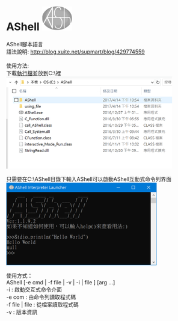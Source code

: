 # AShell <img src="./AShell_LOGO3.png" width="80px"></img>
AShell腳本語言\
語法說明:
http://blog.xuite.net/supmart/blog/429774559 \
\
使用方法:\
下載[執行檔](https://github.com/jack850628/AShell/releases)並放到C:\裡 \
![Alt text](image1.PNG)

只需要在C:\AShell目錄下輸入AShell可以啟動AShell互動式命令列界面 \
<img src="image2.PNG" width="400">

使用方式： \
AShell [-e cmd | -f file | -v | -i | file ] [arg ...] \
-i             : 啟動交互式命令介面 \
-e com         : 由命令列讀取程式碼 \
-f file | file : 從檔案讀取程式碼 \
-v             : 版本資訊 
